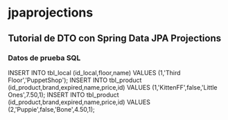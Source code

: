 # jpaprojections
## Tutorial de DTO con Spring Data JPA Projections
### Datos de prueba SQL
INSERT INTO tbl_local (id_local,floor,name) VALUES (1,'Third Floor','PuppetShop');
INSERT INTO tbl_product (id_product,brand,expired,name,price,id) VALUES (1,'KittenFF',false,'Little Ones',7.50,1);
INSERT INTO tbl_product (id_product,brand,expired,name,price,id) VALUES (2,'Puppie',false,'Bone',4.50,1);
